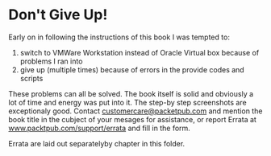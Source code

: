 # Don't Give Up!
Early on in following the instructions of this book I was tempted to:
1. switch to VMWare Workstation instead of Oracle Virtual box because of problems I ran into
2. give up (multiple times) because of errors in the provide codes and scripts

These problems can all be solved. The book itself is solid and obviously a lot of time and energy was put into it.
The step-by step screenshots are exceptionaly good. Contact customercare@packetpub.com and mention the book title
in the cubject of your mesages for assistance, or report Errata at www.packtpub.com/support/errata and fill in the form.

Errata are laid out separatelyby chapter in this folder.
